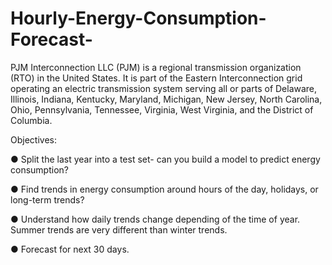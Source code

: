 # Hourly-Energy-Consumption-Forecast-

PJM Interconnection LLC (PJM) is a regional transmission organization (RTO) in the United States. It is part of the Eastern Interconnection grid operating an electric transmission system serving all or parts of Delaware, Illinois, Indiana, Kentucky, Maryland, Michigan, New Jersey, North Carolina, Ohio, Pennsylvania, Tennessee, Virginia, West Virginia, and the District of Columbia.

Objectives:

●	Split the last year into a test set- can you build a model to predict energy consumption?

●	Find trends in energy consumption around hours of the day, holidays, or long-term trends?

●	Understand how daily trends change depending of the time of year. Summer trends are very different than winter trends.

●	Forecast for next 30 days.
